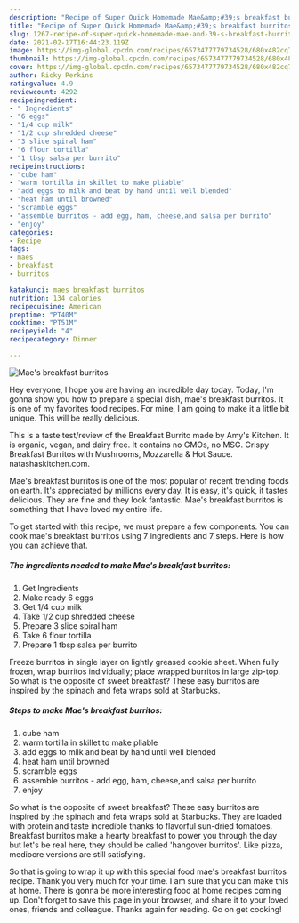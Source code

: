 ```yaml
---
description: "Recipe of Super Quick Homemade Mae&amp;#39;s breakfast burritos"
title: "Recipe of Super Quick Homemade Mae&amp;#39;s breakfast burritos"
slug: 1267-recipe-of-super-quick-homemade-mae-and-39-s-breakfast-burritos
date: 2021-02-17T16:44:23.119Z
image: https://img-global.cpcdn.com/recipes/6573477779734528/680x482cq70/maes-breakfast-burritos-recipe-main-photo.jpg
thumbnail: https://img-global.cpcdn.com/recipes/6573477779734528/680x482cq70/maes-breakfast-burritos-recipe-main-photo.jpg
cover: https://img-global.cpcdn.com/recipes/6573477779734528/680x482cq70/maes-breakfast-burritos-recipe-main-photo.jpg
author: Ricky Perkins
ratingvalue: 4.9
reviewcount: 4292
recipeingredient:
- " Ingredients"
- "6 eggs"
- "1/4 cup milk"
- "1/2 cup shredded cheese"
- "3 slice spiral ham"
- "6 flour tortilla"
- "1 tbsp salsa per burrito"
recipeinstructions:
- "cube ham"
- "warm tortilla in skillet to make pliable"
- "add eggs to milk and beat by hand until well blended"
- "heat ham until browned"
- "scramble eggs"
- "assemble burritos - add egg, ham, cheese,and salsa per burrito"
- "enjoy"
categories:
- Recipe
tags:
- maes
- breakfast
- burritos

katakunci: maes breakfast burritos 
nutrition: 134 calories
recipecuisine: American
preptime: "PT40M"
cooktime: "PT51M"
recipeyield: "4"
recipecategory: Dinner

---
```



![Mae&#39;s breakfast burritos](https://img-global.cpcdn.com/recipes/6573477779734528/680x482cq70/maes-breakfast-burritos-recipe-main-photo.jpg)

Hey everyone, I hope you are having an incredible day today. Today, I'm gonna show you how to prepare a special dish, mae&#39;s breakfast burritos. It is one of my favorites food recipes. For mine, I am going to make it a little bit unique. This will be really delicious.

This is a taste test/review of the Breakfast Burrito made by Amy&#39;s Kitchen. It is organic, vegan, and dairy free. It contains no GMOs, no MSG. Crispy Breakfast Burritos with Mushrooms, Mozzarella &amp; Hot Sauce. natashaskitchen.com.

Mae&#39;s breakfast burritos is one of the most popular of recent trending foods on earth. It's appreciated by millions every day. It is easy, it's quick, it tastes delicious. They are fine and they look fantastic. Mae&#39;s breakfast burritos is something that I have loved my entire life.


To get started with this recipe, we must prepare a few components. You can cook mae&#39;s breakfast burritos using 7 ingredients and 7 steps. Here is how you can achieve that.

<!--inarticleads1-->

##### The ingredients needed to make Mae&#39;s breakfast burritos:

1. Get  Ingredients
1. Make ready 6 eggs
1. Get 1/4 cup milk
1. Take 1/2 cup shredded cheese
1. Prepare 3 slice spiral ham
1. Take 6 flour tortilla
1. Prepare 1 tbsp salsa per burrito


Freeze burritos in single layer on lightly greased cookie sheet. When fully frozen, wrap burritos individually; place wrapped burritos in large zip-top. So what is the opposite of sweet breakfast? These easy burritos are inspired by the spinach and feta wraps sold at Starbucks. 

<!--inarticleads2-->

##### Steps to make Mae&#39;s breakfast burritos:

1. cube ham
1. warm tortilla in skillet to make pliable
1. add eggs to milk and beat by hand until well blended
1. heat ham until browned
1. scramble eggs
1. assemble burritos - add egg, ham, cheese,and salsa per burrito
1. enjoy


So what is the opposite of sweet breakfast? These easy burritos are inspired by the spinach and feta wraps sold at Starbucks. They are loaded with protein and taste incredible thanks to flavorful sun-dried tomatoes. Breakfast burritos make a hearty breakfast to power you through the day but let&#39;s be real here, they should be called &#39;hangover burritos&#39;. Like pizza, mediocre versions are still satisfying. 

So that is going to wrap it up with this special food mae&#39;s breakfast burritos recipe. Thank you very much for your time. I am sure that you can make this at home. There is gonna be more interesting food at home recipes coming up. Don't forget to save this page in your browser, and share it to your loved ones, friends and colleague. Thanks again for reading. Go on get cooking!
